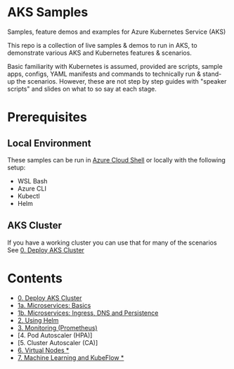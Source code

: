# AKS Samples
Samples, feature demos and examples for Azure Kubernetes Service (AKS)

This repo is a collection of live samples & demos to run in AKS, to demonstrate various AKS and Kubernetes features & scenarios. 

Basic familiarity with Kubernetes is assumed, provided are scripts, sample apps, configs, YAML manifests and commands to technically run & stand-up the scenarios. However, these are not step by step guides with "speaker scripts" and slides on what to so say at each stage.

# Prerequisites

## Local Environment 
These samples can be run in [Azure Cloud Shell](https://shell.azure.com) or locally with the following setup:
- WSL Bash
- Azure CLI
- Kubectl
- Helm

## AKS Cluster
If you have a working cluster you can use that for many of the scenarios
See [0. Deploy AKS Cluster](./0-cluster-deploy/)

# Contents

- [0. Deploy AKS Cluster](./0-cluster-deploy/)
- [1a. Microservices: Basics](./1a-basic/)
- [1b. Microservices: Ingress, DNS and Persistence](./1b-advanced)
- [2. Using Helm](./2-helm)
- [3. Monitoring (Prometheus)](./3-monitoring)
- [4. Pod Autoscaler (HPA)]
- [5. Cluster Autoscaler (CA)]
- [6. Virtual Nodes *](https://github.com/Azure-Samples/virtual-node-autoscale/)
- [7. Machine Learning and KubeFlow *](https://github.com/Azure/kubeflow-labs)


